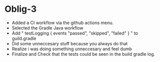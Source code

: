 # Oblig-3

- Added a CI workflow via the github actions menu.
- Selected the Gradle Java workflow
- Add "     testLogging {
        events "passed", "skipped", "failed"
    }   " to guild.gradle
- Did some unneccesary stuff because you always do that
- Realize i was doing something unneccesary and feel dumb
- Finalize and Check that the tests could be seen in the build gradle log.
